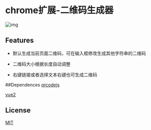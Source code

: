 # chrome扩展-二维码生成器

![img](https://github.com/mkanako/chrome_extension_qrcode/blob/master/Screenshot.png?raw=true)

## Features
* 默认生成当前页面二维码，可在输入框修改生成其他字符串的二维码

* 二维码大小根据长度自动调整

* 右键链接或者选择文本右键也可生成二维码

##Dependences
[qrcodejs](https://github.com/davidshimjs/qrcodejs)

[vue2](https://github.com/vuejs/vue)

## License
[MIT](https://github.com/mkanako/chrome_extension_qrcode/blob/master/LICENSE)